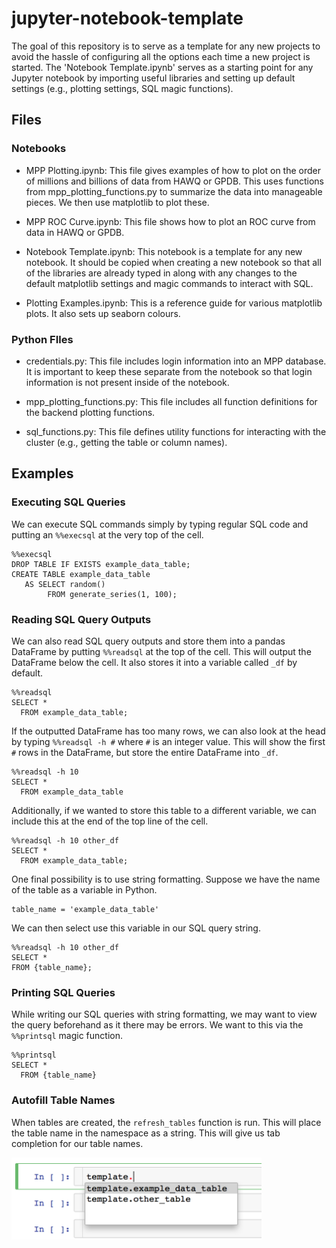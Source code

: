 # jupyter-notebook-template

The goal of this repository is to serve as a template for any new projects to avoid the hassle of configuring all the options each time a new project is started. The 'Notebook Template.ipynb' serves as a starting point for any Jupyter notebook by importing useful libraries and setting up default settings (e.g., plotting settings, SQL magic functions).

## Files
### Notebooks
- MPP Plotting.ipynb: This file gives examples of how to plot on the order of millions and billions of data from HAWQ or GPDB. This uses functions from mpp_plotting_functions.py to summarize the data into manageable pieces. We then use matplotlib to plot these.

- MPP ROC Curve.ipynb: This file shows how to plot an ROC curve from data in HAWQ or GPDB.

- Notebook Template.ipynb: This notebook is a template for any new notebook. It should be copied when creating a new notebook so that all of the libraries are already typed in along with any changes to the default matplotlib settings and magic commands to interact with SQL.

- Plotting Examples.ipynb: This is a reference guide for various matplotlib plots. It also sets up seaborn colours.

### Python FIles
- credentials.py: This file includes login information into an MPP database. It is important to keep these separate from the notebook so that login information is not present inside of the notebook.

- mpp_plotting_functions.py: This file includes all function definitions for the backend plotting functions.

- sql_functions.py: This file defines utility functions for interacting with the cluster (e.g., getting the table or column names).

## Examples
### Executing SQL Queries
We can execute SQL commands simply by typing regular SQL code and putting an `%%execsql` at the very top of the cell.
```
%%execsql
DROP TABLE IF EXISTS example_data_table;
CREATE TABLE example_data_table
   AS SELECT random()
        FROM generate_series(1, 100);
```

### Reading SQL Query Outputs
We can also read SQL query outputs and store them into a pandas DataFrame by putting `%%readsql` at the top of the cell. This will output the DataFrame below the cell. It also stores it into a variable called `_df` by default.

```
%%readsql
SELECT *
  FROM example_data_table;
```

If the outputted DataFrame has too many rows, we can also look at the head by typing `%%readsql -h #` where `#` is an integer value. This will show the first `#` rows in the DataFrame, but store the entire DataFrame into `_df`.

```
%%readsql -h 10
SELECT *
  FROM example_data_table
```

Additionally, if we wanted to store this table to a different variable, we can include this at the end of the top line of the cell.

```
%%readsql -h 10 other_df
SELECT *
  FROM example_data_table;
```

One final possibility is to use string formatting. Suppose we have the name of the table as a variable in Python.

```
table_name = 'example_data_table'
```

We can then select use this variable in our SQL query string.

```
%%readsql -h 10 other_df
SELECT *
FROM {table_name};
```

### Printing SQL Queries
While writing our SQL queries with string formatting, we may want to view the query beforehand as it there may be errors. We want to this via the `%%printsql` magic function.

```
%%printsql
SELECT *
  FROM {table_name}
```

### Autofill Table Names
When tables are created, the `refresh_tables` function is run. This will place the table name in the namespace as a string. This will give us tab completion for our table names.

<img src='autofill.png' width='400'>
